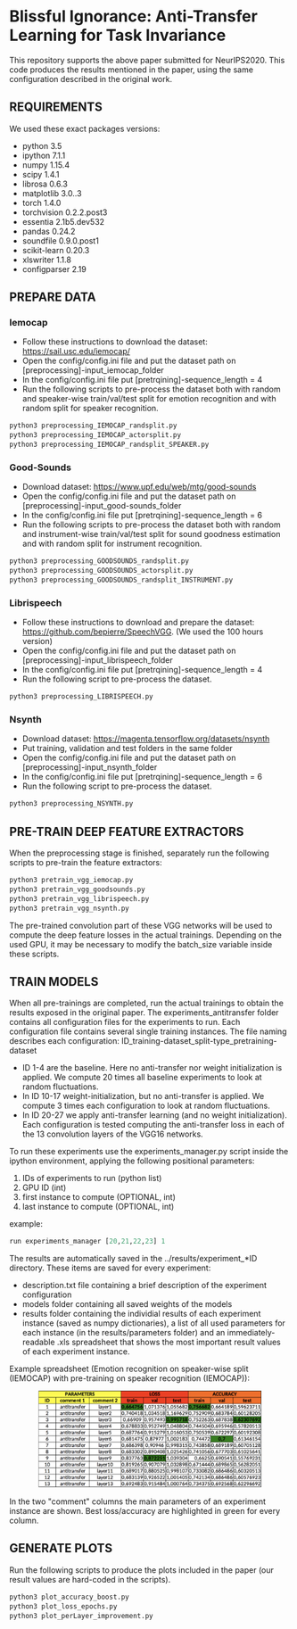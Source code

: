 # Blissful Ignorance: Anti-Transfer Learning for Task Invariance
This repository supports the above paper submitted for NeurIPS2020.
This code produces the results mentioned in the paper, using the same configuration described in the original work.

## REQUIREMENTS
We used these exact packages versions:
* python 3.5
* ipython 7.1.1
* numpy 1.15.4
* scipy 1.4.1
* librosa 0.6.3
* matplotlib 3.0..3
* torch 1.4.0
* torchvision 0.2.2.post3
* essentia 2.1b5.dev532
* pandas 0.24.2
* soundfile 0.9.0.post1
* scikit-learn 0.20.3
* xlswriter 1.1.8
* configparser 2.19

## PREPARE DATA
### Iemocap
* Follow these instructions to download the dataset: https://sail.usc.edu/iemocap/
* Open the config/config.ini file and put the dataset path on [preprocessing]-input_iemocap_folder
* In the config/config.ini file put [pretrqining]-sequence_length = 4
* Run the following scripts to pre-process the dataset both with random and speaker-wise train/val/test split for emotion recognition and with random split for speaker recognition.
```bash
python3 preprocessing_IEMOCAP_randsplit.py
python3 preprocessing_IEMOCAP_actorsplit.py
python3 preprocessing_IEMOCAP_randsplit_SPEAKER.py
```
### Good-Sounds
* Download dataset: https://www.upf.edu/web/mtg/good-sounds
* Open the config/config.ini file and put the dataset path on [preprocessing]-input_good-sounds_folder
* In the config/config.ini file put [pretrqining]-sequence_length = 6
* Run the following scripts to pre-process the dataset both with random and instrument-wise train/val/test split for sound goodness estimation and with random split for instrument recognition.
```bash
python3 preprocessing_GOODSOUNDS_randsplit.py
python3 preprocessing_GOODSOUNDS_actorsplit.py
python3 preprocessing_GOODSOUNDS_randsplit_INSTRUMENT.py
```
### Librispeech
* Follow these instructions to download and prepare the dataset: https://github.com/bepierre/SpeechVGG. (We used the 100 hours version)
* Open the config/config.ini file and put the dataset path on [preprocessing]-input_librispeech_folder
* In the config/config.ini file put [pretrqining]-sequence_length = 4
* Run the following script to pre-process the dataset.
```bash
python3 preprocessing_LIBRISPEECH.py
```
### Nsynth
* Download dataset: https://magenta.tensorflow.org/datasets/nsynth
* Put training, validation and test folders in the same folder
* Open the config/config.ini file and put the dataset path on [preprocessing]-input_nsynth_folder
* In the config/config.ini file put [pretrqining]-sequence_length = 6
* Run the following script to pre-process the dataset.
```bash
python3 preprocessing_NSYNTH.py
```

## PRE-TRAIN DEEP FEATURE EXTRACTORS
When the preprocessing stage is finished, separately run the following scripts to pre-train the feature extractors:
```bash
python3 pretrain_vgg_iemocap.py
python3 pretrain_vgg_goodsounds.py
python3 pretrain_vgg_librispeech.py
python3 pretrain_vgg_nsynth.py
```
The pre-trained convolution part of these VGG networks will be used to compute the deep feature losses in the actual trainings.
Depending on the used GPU, it may be necessary to modify the batch_size variable inside these scripts.

## TRAIN MODELS
When all pre-trainings are completed, run the actual trainings to obtain the results exposed in the original paper. The experiments_antitransfer folder contains all configuration files for the experiments to run. Each configuration file contains several single training instances. The file naming describes each configuration: ID_training-dataset_split-type_pretraining-dataset
* ID 1-4 are the baseline. Here no anti-transfer nor weight initialization is applied. We compute 20 times all baseline experiments to look at random fluctuations.
* In ID 10-17  weight-initialization, but no anti-transfer is applied. We compute 3 times each configuration to look at random fluctuations.
* In ID 20-27 we apply anti-transfer learning (and no weight initialization). Each configuration is tested computing the anti-transfer loss in each of the 13 convolution layers of the VGG16 networks.

To run these experiments use the experiments_manager.py script inside the ipython environment, applying the following positional parameters:
1. IDs of experiments to run (python list)
2. GPU ID (int)
3. first instance to compute (OPTIONAL, int)
4. last instance to compute (OPTIONAL, int)

example:
```python
run experiments_manager [20,21,22,23] 1
```

The results are automatically saved in the ../results/experiment_*ID directory. These items are saved for every experiment:
* description.txt file containing a brief description of the experiment configuration
* models folder containing all saved weights of the models
* results folder containing the individial results of each experiment instance (saved as numpy dictionaries), a list of all used parameters for each instance (in the results/parameters folder) and an immediately-readable .xls spreadsheet that shows the most important result values of each experiment instance.

Example spreadsheet (Emotion recognition on speaker-wise split (IEMOCAP) with pre-training on speaker recognition (IEMOCAP)):
<p align="center">
<img src="bin/example_xls1.png" width="400">
</p>

In the two "comment" columns the main parameters of an experiment instance are shown. Best loss/accuracy are highlighted in green for every column.


## GENERATE PLOTS
Run the following scripts to produce the plots included in the paper
(our result values are hard-coded in the scripts).
```bash
python3 plot_accuracy_boost.py
python3 plot_loss_epochs.py
python3 plot_perLayer_improvement.py
```
